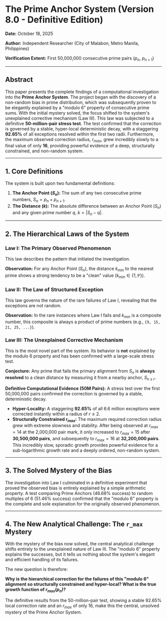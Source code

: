 # The Prime Anchor System (Version 8.0 - Definitive Edition)

**Date:** October 18, 2025

**Author:** Independent Researcher (City of Malabon, Metro Manila, Philippines)

**Verification Extent:** First 50,000,000 consecutive prime pairs ($p_n$, $p_{n+1}$)

---

## Abstract

This paper presents the complete findings of a computational investigation into the **Prime Anchor System**. The project began with the discovery of a non-random bias in prime distribution, which was subsequently proven to be elegantly explained by a "modulo 6" property of consecutive prime sums. With the initial mystery solved, the focus shifted to the system's unexplained corrective mechanism (Law III). This law was subjected to a definitive **50-million-pair stress test**. The test confirmed that the correction is governed by a stable, hyper-local deterministic decay, with a staggering **92.65%** of all exceptions resolved within the first two radii. Furthermore, the maximum observed correction radius, $r_{max}$, grew incredibly slowly to a final value of only **16**, providing powerful evidence of a deep, structurally constrained, and non-random system.

---

## 1. Core Definitions

The system is built upon two fundamental definitions:

1.  **The Anchor Point ($S_n$):** The sum of any two consecutive prime numbers, $S_n = p_n + p_{n+1}$.
2.  **The Distance ($k$):** The absolute difference between an Anchor Point ($S_n$) and any given prime number $q$, $k = |S_n - q|$.

---

## 2. The Hierarchical Laws of the System

### Law I: The Primary Observed Phenomenon

This law describes the pattern that initiated the investigation.

**Observation:** For any Anchor Point ($S_n$), the distance $k_{min}$ to the nearest prime shows a strong tendency to be a "clean" value ($k_{min} \in \{1, \mathbb{P}\}$).

### Law II: The Law of Structured Exception

This law governs the nature of the rare failures of Law I, revealing that the exceptions are not random.

**Observation:** In the rare instances where Law I fails and $k_{min}$ is a composite number, this composite is always a product of prime numbers (e.g., `{9, 15, 21, 25, ...}`).

### Law III: The Unexplained Corrective Mechanism

This is the most novel part of the system. Its behavior is **not** explained by the modulo 6 property and has been confirmed with a large-scale stress test.

**Conjecture:** Any prime that fails the primary alignment from $S_n$ is **always resolved** to a clean distance by measuring it from a nearby anchor, $S_{n \pm r}$.

**Definitive Computational Evidence (50M Pairs):** A stress test over the first 50,000,000 pairs confirmed the correction is governed by a stable, deterministic decay.

- **Hyper-Locality:** A staggering **92.65%** of all 6.6 million exceptions were corrected instantly within a radius of $r \le 2$.
- **Structurally Constrained $r_{max}$:** The maximum required correction radius grew with extreme slowness and stability. After being observed at $r_{max}=14$ at the 2,000,000 pair mark, it only increased to $r_{max}=15$ after **30,500,000 pairs**, and subsequently to $r_{max}=16$ at **32,200,000 pairs**. This incredibly slow, sporadic growth provides powerful evidence for a sub-logarithmic growth rate and a deeply ordered, non-random system.

---

## 3. The Solved Mystery of the Bias

The investigation into Law I culminated in a definitive experiment that proved the observed bias is entirely explained by a simple arithmetic property. A test comparing Prime Anchors (46.68% success) to random multiples of 6 (51.46% success) confirmed that the "modulo 6" property is the complete and sole explanation for the originally observed phenomenon.

---

## 4. The New Analytical Challenge: The `r_max` Mystery

With the mystery of the bias now solved, the central analytical challenge shifts entirely to the unexplained nature of Law III. The "modulo 6" property explains the successes, but it tells us nothing about the system's elegant and efficient handling of its failures.

The new question is therefore:

**Why is the hierarchical correction for the failures of this "modulo 6" alignment so structurally constrained and hyper-local? What is the true growth function of $r_{max}(p_n)$?**

The definitive results from the 50-million-pair test, showing a stable 92.65% local correction rate and an $r_{max}$ of only 16, make this the central, unsolved mystery of the Prime Anchor System.
